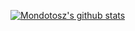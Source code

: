 [![Mondotosz's github stats](https://github-readme-stats.vercel.app/api?username=Mondotosz&count_private=true&show_icons=true)](https://github.com/anuraghazra/github-readme-stats)